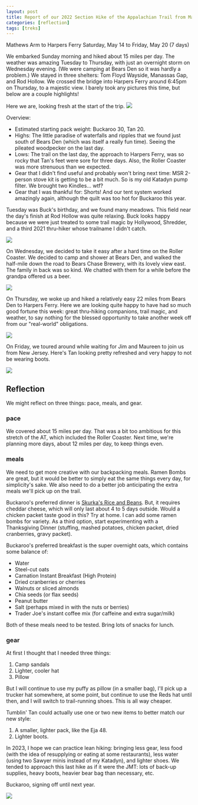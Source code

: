 ```yaml
---
layout: post
title: Report of our 2022 Section Hike of the Appalachian Trail from Mathews Arm to Harpers Ferry
categories: [reflection]
tags: [treks]
---
```


Mathews Arm to Harpers Ferry
Saturday, May 14 to Friday, May 20 (7 days)

We embarked Sunday morning and hiked about 15 miles per day. The weather was amazing Tuesday to Thursday, with just an overnight storm on Wednesday evening. (We were camping at Bears Den so it was hardly a problem.) We stayed in three shelters: Tom Floyd Wayside, Manassas Gap, and Rod Hollow. We crossed the bridge into Harpers Ferry around 6:45pm on Thursday, to a majestic view. I barely took any pictures this time, but below are a couple highlights!

Here we are, looking fresh at the start of the trip.
![](/assets/2022-05-at/starting.jpg)

Overview:
* Estimated starting pack weight: Buckaroo 30, Tan 20.
* Highs: The little paradise of waterfalls and ripples that we found just south of Bears Den (which was itself a really fun time). Seeing the pileated woodpecker on the last day.
* Lows: The trail on the last day, the approach to Harpers Ferry, was so rocky that Tan's feet were sore for three days. Also, the Roller Coaster was more strenuous than we expected.
* Gear that I didn't find useful and probably won't bring next time: MSR 2-person stove kit is getting to be a bit much. So is my old Katadyn pump filter. We brought two Kindles... wtf?
* Gear that I was thankful for: Shorts! And our tent system worked amazingly again, although the quilt was too hot for Buckaroo this year.

Tuesday was Buck's birthday, and we found many meadows. This field near the day's finish at Rod Hollow was quite relaxing. Buck looks happy because we were just treated to some trail magic by Hollywood, Shredder, and a third 2021 thru-hiker whose trailname I didn't catch.

![](/assets/2022-05-at/birthday.jpg)

On Wednesday, we decided to take it easy after a hard time on the Roller Coaster. We decided to camp and shower at Bears Den, and walked the half-mile down the road to Bears Chase Brewery, with its lovely view east. The family in back was so kind. We chatted with them for a while before the grandpa offered us a beer.

![](/assets/2022-05-at/bears-chase.jpg)

On Thursday, we woke up and hiked a relatively easy 22 miles from Bears Den to Harpers Ferry. Here we are looking quite happy to have had so much good fortune this week: great thru-hiking companions, trail magic, and weather, to say nothing for the blessed opportunity to take another week off from our "real-world" obligations.

![](/assets/2022-05-at/finish.jpg)

On Friday, we toured around while waiting for Jim and Maureen to join us from New Jersey. Here's Tan looking pretty refreshed and very happy to not be wearing boots.

![](/assets/2022-05-at/tan-at-harpers.jpg)

## Reflection

We might reflect on three things: pace, meals, and gear.

### pace

We covered about 15 miles per day. That was a bit too ambitious for this stretch of the AT, which included the Roller Coaster. Next time, we're planning more days, about 12 miles per day, to keep things even.

### meals

We need to get more creative with our backpacking meals. Ramen Bombs are great, but it would be better to simply eat the same things every day, for simplicity's sake. We also need to do a better job anticipating the extra meals we'll pick up on the trail.

Buckaroo's preferred dinner is [Skurka's Rice and Beans](https://andrewskurka.com/backpacking-dinner-recipe-beans-rice-with-fritos-cheese/). But, it requires cheddar cheese, which will only last about 4 to 5 days outside. Would a chicken packet taste good in this? Try at home. I can add some ramen bombs for variety. As a third option, start experimenting with a Thanksgiving Dinner (stuffing, mashed potatoes, chicken packet, dried cranberries, gravy packet).

Buckaroo's preferred breakfast is the super overnight oats, which contains some balance of:
* Water
* Steel-cut oats
* Carnation Instant Breakfast (High Protein)
* Dried cranberries or cherries
* Walnuts or sliced almonds
* Chia seeds (or flax seeds)
* Peanut butter
* Salt (perhaps mixed in with the nuts or berries)
* Trader Joe's instant coffee mix (for caffeine and extra sugar/milk)

Both of these meals need to be tested. Bring lots of snacks for lunch.

### gear

At first I thought that I needed three things:
1. Camp sandals
2. Lighter, cooler hat
3. Pillow

But I will continue to use my puffy as pillow (in a smaller bag), I'll pick up a trucker hat somewhere, at some point, but continue to use the Reds hat until then, and I will switch to trail-running shoes. This is all way cheaper.

Tumblin' Tan could actually use one or two new items to better match our new style:
1. A smaller, lighter pack, like the Eja 48.
2. Lighter boots.

In 2023, I hope we can practice lean hiking: bringing less gear, less food (with the idea of resupplying or eating at some restaurants), less water (using two Sawyer minis instead of my Katadyn), and lighter shoes. We tended to approach this last hike as if it were the JMT: lots of back-up supplies, heavy boots, heavier bear bag than necessary, etc.

Buckaroo, signing off until next year.

![](/assets/2022-05-at/buckaroo-finish.jpg)
